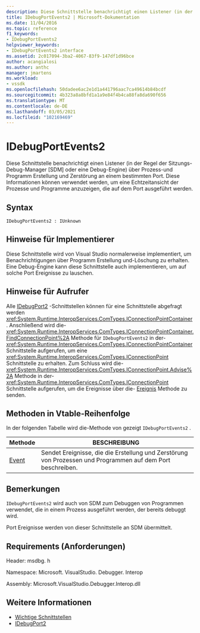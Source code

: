 ```yaml
---
description: Diese Schnittstelle benachrichtigt einen Listener (in der Regel der Sitzungs-Debug-Manager [SDM] oder eine Debug-Engine) über Prozess-und Programm Erstellung und Zerstörung an einem bestimmten Port.
title: IDebugPortEvents2 | Microsoft-Dokumentation
ms.date: 11/04/2016
ms.topic: reference
f1_keywords:
- IDebugPortEvents2
helpviewer_keywords:
- IDebugPortEvents2 interface
ms.assetid: 2c017094-3ba2-4067-83f9-147df1d96bce
author: acangialosi
ms.author: anthc
manager: jmartens
ms.workload:
- vssdk
ms.openlocfilehash: 50dadee6ac2e1d1a441796aac7ca49614b84bcdf
ms.sourcegitcommit: 4b323a8a8bfd1a1a9e84f4b4ca88fa8da690f656
ms.translationtype: MT
ms.contentlocale: de-DE
ms.lasthandoff: 03/05/2021
ms.locfileid: "102169469"
---
```

# <a name="idebugportevents2"></a>IDebugPortEvents2
Diese Schnittstelle benachrichtigt einen Listener (in der Regel der Sitzungs-Debug-Manager [SDM] oder eine Debug-Engine) über Prozess-und Programm Erstellung und Zerstörung an einem bestimmten Port. Diese Informationen können verwendet werden, um eine Echtzeitansicht der Prozesse und Programme anzuzeigen, die auf dem Port ausgeführt werden.

## <a name="syntax"></a>Syntax

```
IDebugPortEvents2 : IUnknown
```

## <a name="notes-for-implementers"></a>Hinweise für Implementierer
 Diese Schnittstelle wird von Visual Studio normalerweise implementiert, um Benachrichtigungen über Programm Erstellung und-Löschung zu erhalten. Eine Debug-Engine kann diese Schnittstelle auch implementieren, um auf solche Port Ereignisse zu lauschen.

## <a name="notes-for-callers"></a>Hinweise für Aufrufer
 Alle [IDebugPort2](../../../extensibility/debugger/reference/idebugport2.md) -Schnittstellen können für eine Schnittstelle abgefragt werden <xref:System.Runtime.InteropServices.ComTypes.IConnectionPointContainer> . Anschließend wird die- <xref:System.Runtime.InteropServices.ComTypes.IConnectionPointContainer.FindConnectionPoint%2A> Methode für `IDebugPortEvents2` in der- <xref:System.Runtime.InteropServices.ComTypes.IConnectionPointContainer> Schnittstelle aufgerufen, um eine <xref:System.Runtime.InteropServices.ComTypes.IConnectionPoint> Schnittstelle zu erhalten. Zum Schluss wird die- <xref:System.Runtime.InteropServices.ComTypes.IConnectionPoint.Advise%2A> Methode in der- <xref:System.Runtime.InteropServices.ComTypes.IConnectionPoint> Schnittstelle aufgerufen, um die Ereignisse über die- [Ereignis](../../../extensibility/debugger/reference/idebugportevents2-event.md) Methode zu senden.

## <a name="methods-in-vtable-order"></a>Methoden in Vtable-Reihenfolge
 In der folgenden Tabelle wird die-Methode von gezeigt `IDebugPortEvents2` .

|Methode|BESCHREIBUNG|
|------------|-----------------|
|[Event](../../../extensibility/debugger/reference/idebugportevents2-event.md)|Sendet Ereignisse, die die Erstellung und Zerstörung von Prozessen und Programmen auf dem Port beschreiben.|

## <a name="remarks"></a>Bemerkungen
 `IDebugPortEvents2` wird auch von SDM zum Debuggen von Programmen verwendet, die in einem Prozess ausgeführt werden, der bereits debuggt wird.

 Port Ereignisse werden von dieser Schnittstelle an SDM übermittelt.

## <a name="requirements"></a>Requirements (Anforderungen)
 Header: msdbg. h

 Namespace: Microsoft. VisualStudio. Debugger. Interop

 Assembly: Microsoft.VisualStudio.Debugger.Interop.dll

## <a name="see-also"></a>Weitere Informationen
- [Wichtige Schnittstellen](../../../extensibility/debugger/reference/core-interfaces.md)
- [IDebugPort2](../../../extensibility/debugger/reference/idebugport2.md)
